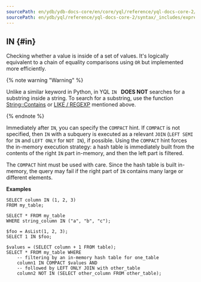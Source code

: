 ```yaml
---
sourcePath: en/ydb/ydb-docs-core/en/core/yql/reference/yql-docs-core-2/syntax/_includes/expressions/in.md
sourcePath: en/ydb/yql/reference/yql-docs-core-2/syntax/_includes/expressions/in.md
---
```

## IN {#in}

Checking whether a value is inside of a set of values. It's logically equivalent to a chain of equality comparisons using `OR` but implemented more efficiently.

{% note warning "Warning" %}

Unlike a similar keyword in Python, in YQL `IN ` **DOES NOT** searches for a substring inside a string. To search for a substring, use the function [String::Contains](../../../udf/list/string.md) or [LIKE / REGEXP](#like) mentioned above.

{% endnote %}

Immediately after `IN`, you can specify the `COMPACT` hint.
If `COMPACT` is not specified, then `IN` with a subquery is executed as a relevant `JOIN` (`LEFT SEMI` for `IN` and `LEFT ONLY` for `NOT IN`), if possible.
Using the `COMPACT` hint forces the in-memory execution strategy: a hash table is immediately built from the contents of the right `IN` part in-memory, and then the left part is filtered.

The `COMPACT` hint must be used with care. Since the hash table is built in-memory, the query may fail if the right part of `IN` contains many large or different elements.


**Examples**

``` yql
SELECT column IN (1, 2, 3)
FROM my_table;
```

``` yql
SELECT * FROM my_table
WHERE string_column IN ("a", "b", "c");
```

``` yql
$foo = AsList(1, 2, 3);
SELECT 1 IN $foo;
```

``` yql
$values = (SELECT column + 1 FROM table);
SELECT * FROM my_table WHERE
    -- filtering by an in-memory hash table for one_table
    column1 IN COMPACT $values AND
    -- followed by LEFT ONLY JOIN with other_table
    column2 NOT IN (SELECT other_column FROM other_table);
```
